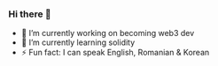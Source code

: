 ### Hi there 👋

- 🔭 I’m currently working on becoming web3 dev
- 🌱 I’m currently learning solidity
- ⚡ Fun fact: I can speak English, Romanian & Korean

<!--
**eddyiskongz/eddyiskongz** is a ✨ _special_ ✨ repository because its `README.md` (this file) appears on your GitHub profile.

Here are some ideas to get you started:

- 🔭 I’m currently working on ...
- 🌱 I’m currently learning ...
- 👯 I’m looking to collaborate on ...
- 🤔 I’m looking for help with ...
- 💬 Ask me about ...
- 📫 How to reach me: ...
- 😄 Pronouns: ...
- ⚡ Fun fact: ...
-->
